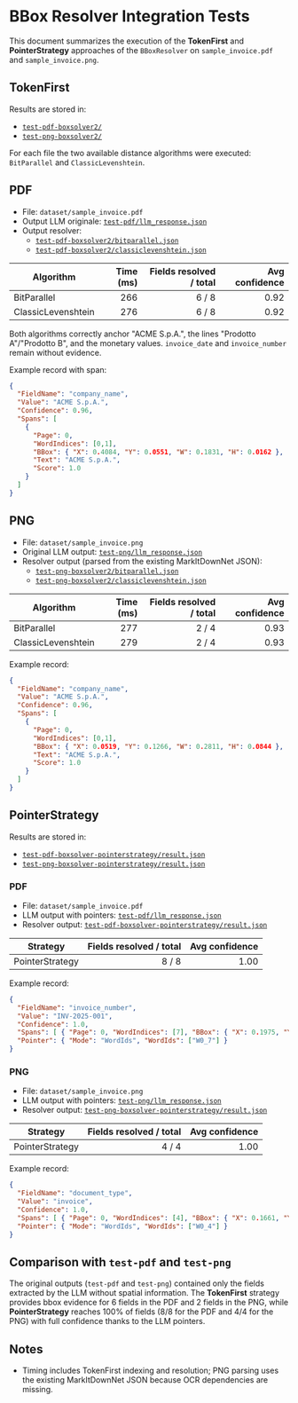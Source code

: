 # BBox Resolver Integration Tests

This document summarizes the execution of the **TokenFirst** and **PointerStrategy** approaches of the `BBoxResolver` on `sample_invoice.pdf` and `sample_invoice.png`.

## TokenFirst

Results are stored in:
- [`test-pdf-boxsolver2/`](test-pdf-boxsolver2)
- [`test-png-boxsolver2/`](test-png-boxsolver2)

For each file the two available distance algorithms were executed: `BitParallel` and `ClassicLevenshtein`.

## PDF
- File: `dataset/sample_invoice.pdf`
- Output LLM originale: [`test-pdf/llm_response.json`](test-pdf/llm_response.json)
- Output resolver:
  - [`test-pdf-boxsolver2/bitparallel.json`](test-pdf-boxsolver2/bitparallel.json)
  - [`test-pdf-boxsolver2/classiclevenshtein.json`](test-pdf-boxsolver2/classiclevenshtein.json)

| Algorithm | Time (ms) | Fields resolved / total | Avg confidence |
|-----------|-----------:|-----------------------:|---------------:|
| BitParallel | 266 | 6 / 8 | 0.92 |
| ClassicLevenshtein | 276 | 6 / 8 | 0.92 |

Both algorithms correctly anchor "ACME S.p.A.", the lines "Prodotto A"/"Prodotto B", and the monetary values. `invoice_date` and `invoice_number` remain without evidence.

Example record with span:

```json
{
  "FieldName": "company_name",
  "Value": "ACME S.p.A.",
  "Confidence": 0.96,
  "Spans": [
    {
      "Page": 0,
      "WordIndices": [0,1],
      "BBox": { "X": 0.4084, "Y": 0.0551, "W": 0.1831, "H": 0.0162 },
      "Text": "ACME S.p.A.",
      "Score": 1.0
    }
  ]
}
```

## PNG
- File: `dataset/sample_invoice.png`
- Original LLM output: [`test-png/llm_response.json`](test-png/llm_response.json)
- Resolver output (parsed from the existing MarkItDownNet JSON):
  - [`test-png-boxsolver2/bitparallel.json`](test-png-boxsolver2/bitparallel.json)
  - [`test-png-boxsolver2/classiclevenshtein.json`](test-png-boxsolver2/classiclevenshtein.json)

| Algorithm | Time (ms) | Fields resolved / total | Avg confidence |
|-----------|-----------:|-----------------------:|---------------:|
| BitParallel | 277 | 2 / 4 | 0.93 |
| ClassicLevenshtein | 279 | 2 / 4 | 0.93 |

Example record:

```json
{
  "FieldName": "company_name",
  "Value": "ACME S.p.A.",
  "Confidence": 0.96,
  "Spans": [
    {
      "Page": 0,
      "WordIndices": [0,1],
      "BBox": { "X": 0.0519, "Y": 0.1266, "W": 0.2811, "H": 0.0844 },
      "Text": "ACME S.p.A.",
      "Score": 1.0
    }
  ]
}
```

## PointerStrategy

Results are stored in:
- [`test-pdf-boxsolver-pointerstrategy/result.json`](test-pdf-boxsolver-pointerstrategy/result.json)
- [`test-png-boxsolver-pointerstrategy/result.json`](test-png-boxsolver-pointerstrategy/result.json)

### PDF
- File: `dataset/sample_invoice.pdf`
- LLM output with pointers: [`test-pdf/llm_response.json`](test-pdf/llm_response.json)
- Resolver output: [`test-pdf-boxsolver-pointerstrategy/result.json`](test-pdf-boxsolver-pointerstrategy/result.json)

| Strategy | Fields resolved / total | Avg confidence |
|-----------|-----------------------:|---------------:|
| PointerStrategy | 8 / 8 | 1.00 |

Example record:

```json
{
  "FieldName": "invoice_number",
  "Value": "INV-2025-001",
  "Confidence": 1.0,
  "Spans": [ { "Page": 0, "WordIndices": [7], "BBox": { "X": 0.1975, "Y": 0.1577, "W": 0.1046, "H": 0.0086 }, "Text": "INV-2025-001", "Score": 1.0 } ],
  "Pointer": { "Mode": "WordIds", "WordIds": ["W0_7"] }
}
```

### PNG
- File: `dataset/sample_invoice.png`
- LLM output with pointers: [`test-png/llm_response.json`](test-png/llm_response.json)
- Resolver output: [`test-png-boxsolver-pointerstrategy/result.json`](test-png-boxsolver-pointerstrategy/result.json)

| Strategy | Fields resolved / total | Avg confidence |
|-----------|-----------------------:|---------------:|
| PointerStrategy | 4 / 4 | 1.00 |

Example record:

```json
{
  "FieldName": "document_type",
  "Value": "invoice",
  "Confidence": 1.0,
  "Spans": [ { "Page": 0, "WordIndices": [4], "BBox": { "X": 0.1661, "Y": 0.2661, "W": 0.0830, "H": 0.0385 }, "Text": "Invoice", "Score": 1.0 } ],
  "Pointer": { "Mode": "WordIds", "WordIds": ["W0_4"] }
}
```

## Comparison with `test-pdf` and `test-png`
The original outputs (`test-pdf` and `test-png`) contained only the fields extracted by the LLM without spatial information. The **TokenFirst** strategy provides bbox evidence for 6 fields in the PDF and 2 fields in the PNG, while **PointerStrategy** reaches 100% of fields (8/8 for the PDF and 4/4 for the PNG) with full confidence thanks to the LLM pointers.

## Notes
- Timing includes TokenFirst indexing and resolution; PNG parsing uses the existing MarkItDownNet JSON because OCR dependencies are missing.
